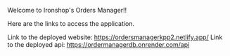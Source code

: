 Welcome to Ironshop's Orders Manager!!

Here are the links to access the application.

Link to the deployed website: https://ordersmanagerkpp2.netlify.app/
Link to the deployed api: https://ordermanagerdb.onrender.com/api
